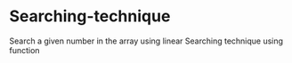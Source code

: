 # Searching-technique
Search a given number in the  array using linear Searching technique using function
